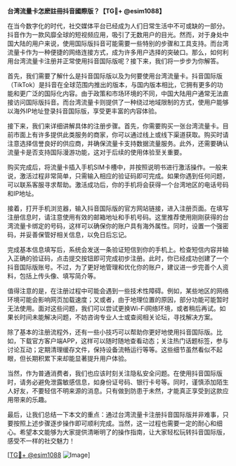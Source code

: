 **台湾流量卡怎麽註冊抖音國際版？【TG💪+ @esim1088】**

在当今数字化的时代，社交媒体平台已经成为人们日常生活中不可或缺的一部分。抖音作为一款风靡全球的短视频应用，吸引了无数用户的目光。然而，对于身处中国大陆的用户来说，使用国际版抖音可能需要一些特别的步骤和工具支持。而台湾流量卡作为一种便捷的网络连接方式，成为许多用户选择的突破口。那么，如何利用台湾流量卡注册并正常使用抖音国际版呢？接下来，我们将一步步为你解答。

首先，我们需要了解什么是抖音国际版以及为何要使用台湾流量卡。抖音国际版（TikTok）是抖音在全球范围内推出的版本，与国内版本相比，它拥有更多的功能和更广泛的国际化内容。由于政策和市场环境的不同，中国大陆用户通常无法直接访问国际版抖音。而台湾流量卡则提供了一种绕过地域限制的方式，使用户能够以海外IP地址登录抖音国际版，享受更丰富的内容体验。

接下来，我们来详细讲解具体的注册步骤。首先，你需要购买一张台湾流量卡。目前市面上有许多提供此类服务的商家，你可以通过线上或线下渠道获取。购买时请注意选择信誉良好的供应商，并确保流量卡支持数据流量服务。此外，还需要确认流量卡是否支持国际漫游功能，这对于后续的使用体验至关重要。

购买完成后，将流量卡插入手机SIM卡槽中，并按照说明书进行激活操作。一般来说，激活过程非常简单，只需输入相应的验证码即可完成。如果你遇到任何问题，可以联系客服寻求帮助。激活成功后，你的手机将会获得一个台湾地区的电话号码和IP地址。

接着，打开手机浏览器，输入抖音国际版的官方网站链接，进入注册页面。在填写注册信息时，请注意使用有效的邮箱地址和手机号码。这里推荐使用刚刚获得的台湾流量卡绑定的号码，这样可以确保你的账户具有海外属性。同时，设置一个强密码，并妥善保管好相关信息，以免日后忘记。

完成基本信息填写后，系统会发送一条验证短信到你的手机上。检查短信内容并输入正确的验证码，点击提交按钮即可完成初步注册。此时，你已经成功创建了一个抖音国际版账号。不过，为了更好地管理和优化你的账户，建议进一步完善个人资料，包括上传头像、填写简介等。

值得注意的是，在注册过程中可能会遇到一些技术性障碍。例如，某些地区的网络环境可能会影响网页加载速度；又或者，由于地理位置的原因，部分功能可能暂时无法使用。面对这些问题，我们可以尝试更换Wi-Fi网络环境，或者稍后再试。如果长时间未能解决问题，不妨咨询专业人士或查阅相关论坛，寻找解决方案。

除了基本的注册流程外，还有一些小技巧可以帮助你更好地使用抖音国际版。比如，下载官方客户端APP，这样可以随时随地查看动态；关注热门话题标签，参与讨论互动；定期清理缓存文件，保持设备流畅运行等等。这些细节虽然看似不起眼，但长期积累下来却能显著提升用户体验。

当然，作为普通消费者，我们也应该时刻关注隐私安全问题。在使用抖音国际版时，请务必避免泄露敏感信息，如身份证号码、银行卡号等。同时，谨慎添加陌生人好友，不要轻信不明来源的消息。只有做到防患于未然，才能真正享受到这款应用带来的乐趣。

最后，让我们总结一下本文的重点：通过台湾流量卡注册抖音国际版并非难事，只要按照上述步骤逐步操作即可顺利完成。当然，这一过程也需要一定的耐心和细心。希望本文能够为大家提供清晰明了的操作指南，让大家轻松玩转抖音国际版，感受不一样的社交魅力！

[[TG💪+ @esim1088](https://t.me/s/esim1088) ![Image](https://i.postimg.cc/4NQfJmqS/Snipaste-2025-05-13-00-14-12.png)]